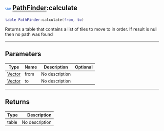## ![server](../../.gitbook/assets/server.png) [PathFinder](./readme/pathfinder.md):calculate

```lua
table PathFinder:calculate(from, to)
```

Returns a table<Vector> that contains a list of tiles to move to in order. If result is null then no path was found

------
## Parameters

| Type   | Name | Description | Optional |
| ------ | ---- | ----------- | -------: |
| [Vector](./readme/vector.md) | from | No description |  |
| [Vector](./readme/vector.md) | to | No description |  |


------
## Returns

| Type   | Description |
| ------ | ----------: |
| table | No description |

